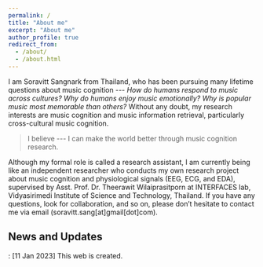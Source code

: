 ```yaml
---
permalink: /
title: "About me"
excerpt: "About me"
author_profile: true
redirect_from: 
  - /about/
  - /about.html
---
```

I am Soravitt Sangnark from Thailand, who has been pursuing many lifetime questions about music cognition --- *How do humans respond to music across cultures?* *Why do humans enjoy music emotionally?* *Why is popular music most memorable than others?* Without any doubt, my research interests are music cognition and music information retrieval, particularly cross-cultural music cognition.

> I believe --- I can make the world better through music cognition research.

Although my formal role is called a research assistant, I am currently being like an independent researcher who conducts my own research project about music cognition and physiological signals (EEG, ECG, and EDA), supervised by Asst. Prof. Dr. Theerawit Wilaiprasitporn at INTERFACES lab, Vidyasirimedi Institute of Science and Technology, Thailand. If you have any questions, look for collaboration, and so on, please don’t hesitate to contact me via email (soravitt.sang[at]gmail[dot]com).

## News and Updates
: [11 Jan 2023] This web is created.
